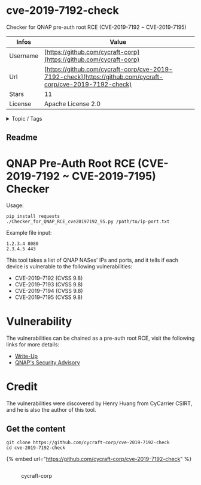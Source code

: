 # cve-2019-7192-check

Checker for QNAP pre-auth root RCE (CVE-2019-7192 ~ CVE-2019-7195)

| Infos    | Value                                                              |
| -------- | -------------------------------------------------------------------|
| Username | [https://github.com/cycraft-corp](https://github.com/cycraft-corp) |
| Url      | [https://github.com/cycraft-corp/cve-2019-7192-check](https://github.com/cycraft-corp/cve-2019-7192-check)                                               |
| Stars    | 11                                                          |
| License  | Apache License 2.0                                                        |

<details>

<summary>Topic / Tags</summary>



</details>

## Readme

# QNAP Pre-Auth Root RCE (CVE-2019-7192 ~ CVE-2019-7195) Checker

Usage:

```
pip install requests
./Checker_for_QNAP_RCE_cve20197192_95.py /path/to/ip-port.txt
```

Example file input:

```
1.2.3.4 8080
2.3.4.5 443
```

This tool takes a list of QNAP NASes' IPs and ports, and it tells if each
device is vulnerable to the following vulnerabilities:

- CVE-2019–7192 (CVSS 9.8)
- CVE-2019–7193 (CVSS 9.8)
- CVE-2019–7194 (CVSS 9.8)
- CVE-2019–7195 (CVSS 9.8)

# Vulnerability

The vulnerabilities can be chained as a pre-auth root RCE, visit the following
links for more details:

- [Write-Up](https://medium.com/@cycraft_corp/fc8af285622e)
- [QNAP's Security Advisory](https://www.qnap.com/zh-tw/security-advisory/nas-201911-25)

# Credit

The vulnerabilities were discovered by Henry Huang from CyCarrier CSIRT, and
he is also the author of this tool.



## Get the content

```
git clone https://github.com/cycraft-corp/cve-2019-7192-check
cd cve-2019-7192-check
```

{% embed url="https://github.com/cycraft-corp/cve-2019-7192-check" %}

<figure><img src="https://avatars.githubusercontent.com/u/65086853?v=4" alt=""><figcaption><p>cycraft-corp</p></figcaption></figure>
